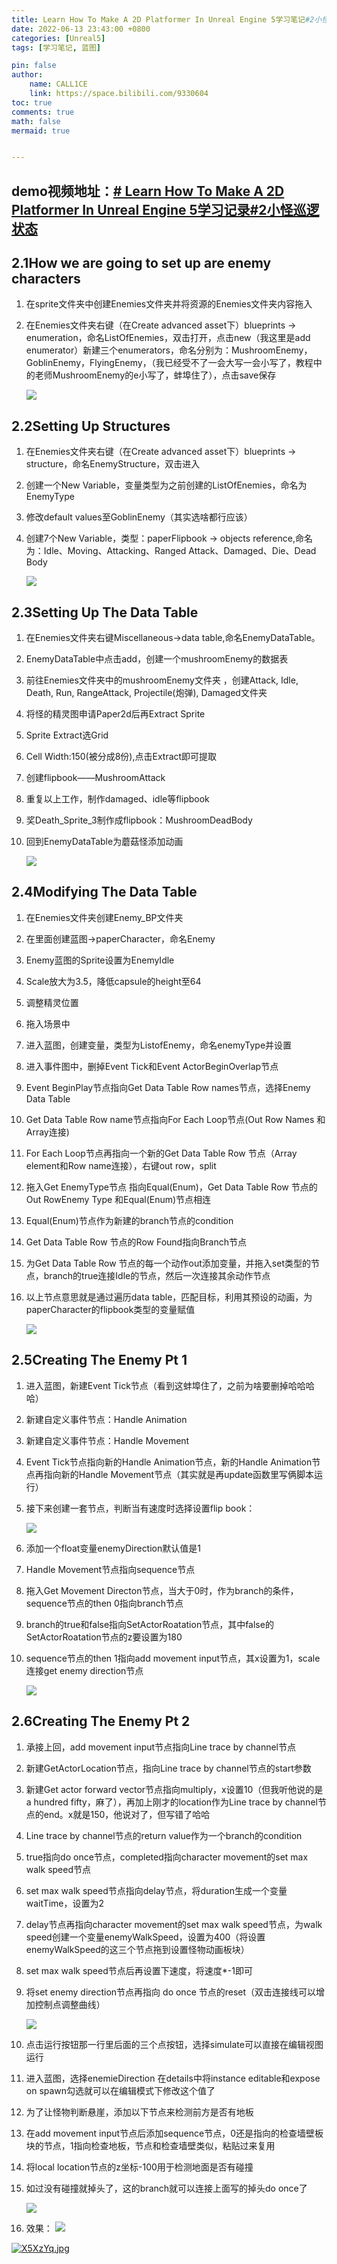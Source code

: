 ```yaml
---
title: Learn How To Make A 2D Platformer In Unreal Engine 5学习笔记#2小怪巡逻状态
date: 2022-06-13 23:43:00 +0800
categories: [Unreal5]
tags: [学习笔记, 蓝图]

pin: false
author: 
    name: CALL1CE
    link: https://space.bilibili.com/9330604
toc: true
comments: true
math: false
mermaid: true


---
```


## demo视频地址：[# Learn How To Make A 2D Platformer In Unreal Engine 5学习记录#2小怪巡逻状态](https://www.bilibili.com/video/BV1mF411F7gE/)

## 2.1How we are going to set up are enemy characters

1. 在sprite文件夹中创建Enemies文件夹并将资源的Enemies文件夹内容拖入

2. 在Enemies文件夹右键（在Create advanced asset下）blueprints -> enumeration，命名ListOfEnemies，双击打开，点击new（我这里是add enumerator）新建三个enumerators，命名分别为：MushroomEnemy，GoblinEnemy，FlyingEnemy，（我已经受不了一会大写一会小写了，教程中的老师MushroomEnemy的e小写了，蚌埠住了），点击save保存
   
   ![](https://raw.githubusercontent.com/CALL1CE/ImgStage/main/202206122010203.jpg)

## 2.2Setting Up Structures

1. 在Enemies文件夹右键（在Create advanced asset下）blueprints -> structure，命名EnemyStructure，双击进入

2. 创建一个New Variable，变量类型为之前创建的ListOfEnemies，命名为EnemyType

3. 修改default values至GoblinEnemy（其实选啥都行应该）

4. 创建7个New Variable，类型：paperFlipbook -> objects reference,命名为：Idle、Moving、Attacking、Ranged Attack、Damaged、Die、Dead Body
   
   ![](https://raw.githubusercontent.com/CALL1CE/ImgStage/main/202206122022381.jpg)

## 2.3Setting Up The Data Table

1. 在Enemies文件夹右键Miscellaneous->data table,命名EnemyDataTable。

2. EnemyDataTable中点击add，创建一个mushroomEnemy的数据表

3. 前往Enemies文件夹中的mushroomEnemy文件夹 ，创建Attack, Idle, Death, Run, RangeAttack, Projectile(炮弹), Damaged文件夹

4. 将怪的精灵图申请Paper2d后再Extract Sprite

5. Sprite Extract选Grid

6. Cell Width:150(被分成8份),点击Extract即可提取

7. 创建flipbook——MushroomAttack

8. 重复以上工作，制作damaged、idle等flipbook

9. 奖Death_Sprite_3制作成flipbook：MushroomDeadBody

10. 回到EnemyDataTable为蘑菇怪添加动画
    
    ![](https://raw.githubusercontent.com/CALL1CE/ImgStage/main/202206132128307.jpg)

## 2.4Modifying The Data Table

1. 在Enemies文件夹创建Enemy_BP文件夹

2. 在里面创建蓝图->paperCharacter，命名Enemy

3. Enemy蓝图的Sprite设置为EnemyIdle

4. Scale放大为3.5，降低capsule的height至64

5. 调整精灵位置

6. 拖入场景中

7. 进入蓝图，创建变量，类型为ListofEnemy，命名enemyType并设置

8. 进入事件图中，删掉Event Tick和Event ActorBeginOverlap节点

9. Event BeginPlay节点指向Get Data Table Row names节点，选择Enemy Data Table

10. Get Data Table Row name节点指向For Each Loop节点(Out Row Names 和 Array连接)

11. For Each Loop节点再指向一个新的Get Data Table Row 节点（Array element和Row name连接），右键out row，split

12. 拖入Get EnemyType节点 指向Equal(Enum)，Get Data Table Row 节点的Out RowEnemy Type 和Equal(Enum)节点相连

13. Equal(Enum)节点作为新建的branch节点的condition

14. Get Data Table Row 节点的Row Found指向Branch节点

15. 为Get Data Table Row 节点的每一个动作out添加变量，并拖入set类型的节点，branch的true连接Idle的节点，然后一次连接其余动作节点

16. 以上节点意思就是通过遍历data table，匹配目标，利用其预设的动画，为paperCharacter的flipbook类型的变量赋值
    
    ![](https://raw.githubusercontent.com/CALL1CE/ImgStage/main/202206132222635.jpg)

## 2.5Creating The Enemy Pt 1

1. 进入蓝图，新建Event Tick节点（看到这蚌埠住了，之前为啥要删掉哈哈哈哈）

2. 新建自定义事件节点：Handle Animation

3. 新建自定义事件节点：Handle Movement

4. Event Tick节点指向新的Handle Animation节点，新的Handle Animation节点再指向新的Handle Movement节点（其实就是再update函数里写俩脚本运行）

5. 接下来创建一套节点，判断当有速度时选择设置flip book：
   
   ![](https://raw.githubusercontent.com/CALL1CE/ImgStage/main/202206132235883.jpg)

6. 添加一个float变量enemyDirection默认值是1

7. Handle Movement节点指向sequence节点

8. 拖入Get Movement Directon节点，当大于0时，作为branch的条件，sequence节点的then 0指向branch节点

9. branch的true和false指向SetActorRoatation节点，其中false的SetActorRoatation节点的z要设置为180

10. sequence节点的then 1指向add movement input节点，其x设置为1，scale连接get enemy direction节点
    
    ![](https://raw.githubusercontent.com/CALL1CE/ImgStage/main/202206132256947.jpg)

## 2.6Creating The Enemy Pt 2

1. 承接上回，add movement input节点指向Line trace by channel节点

2. 新建GetActorLocation节点，指向Line trace by channel节点的start参数

3. 新建Get actor forward vector节点指向multiply，x设置10（但我听他说的是 a hundred fifty，麻了），再加上刚才的location作为Line trace by channel节点的end。x就是150，他说对了，但写错了哈哈

4. Line trace by channel节点的return value作为一个branch的condition

5. true指向do once节点，completed指向character movement的set max walk speed节点

6. set max walk speed节点指向delay节点，将duration生成一个变量waitTime，设置为2

7. delay节点再指向character movement的set max walk speed节点，为walk speed创建一个变量enemyWalkSpeed，设置为400（将设置enemyWalkSpeed的这三个节点拖到设置怪物动画板块）

8. set max walk speed节点后再设置下速度，将速度*-1即可

9. 将set enemy direction节点再指向 do once 节点的reset（双击连接线可以增加控制点调整曲线）
   
   ![](https://raw.githubusercontent.com/CALL1CE/ImgStage/main/202206132320296.jpg)

10. 点击运行按钮那一行里后面的三个点按钮，选择simulate可以直接在编辑视图运行

11. 进入蓝图，选择enemieDirection 在details中将instance editable和expose on spawn勾选就可以在编辑模式下修改这个值了

12. 为了让怪物判断悬崖，添加以下节点来检测前方是否有地板

13. 在add movement input节点后添加sequence节点，0还是指向的检查墙壁板块的节点，1指向检查地板，节点和检查墙壁类似，粘贴过来复用

14. 将local location节点的z坐标-100用于检测地面是否有碰撞

15. 如过没有碰撞就掉头了，这的branch就可以连接上面写的掉头do once了
    
    ![](https://raw.githubusercontent.com/CALL1CE/ImgStage/main/202206132337016.jpg)

16. 效果：
    ![](https://raw.githubusercontent.com/CALL1CE/ImgStage/main/202206132340558.jpg)

[![X5XzYq.jpg](https://s1.ax1x.com/2022/06/14/X5XzYq.jpg)](https://imgtu.com/i/X5XzYq)



